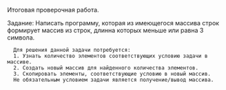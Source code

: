 Итоговая проверочная работа.

Задание: Написать программу, которая из имеющегося массива строк формирует массив из строк, длинна которых меньше или равна 3 символа. 

      Для решения данной задачи потребуется:
      1. Узнать количество элементов соответствующих условию задачи в массиве.
      2. Создать новый массив для найденного количества элементов.
      3. Скопировать элементы, соответствующие условию в новый массив.
      Не обязательным условием задачи является получение/вывод массива. 

      
      